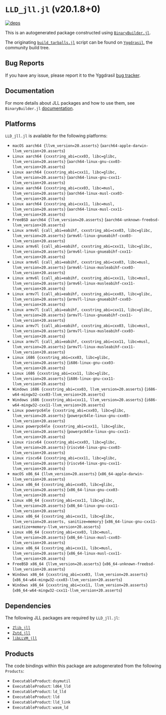# `LLD_jll.jl` (v20.1.8+0)

[![deps](https://juliahub.com/docs/LLD_jll/deps.svg)](https://juliahub.com/ui/Packages/General/LLD_jll/)

This is an autogenerated package constructed using [`BinaryBuilder.jl`](https://github.com/JuliaPackaging/BinaryBuilder.jl).

The originating [`build_tarballs.jl`](https://github.com/JuliaPackaging/Yggdrasil/blob/3a5e9c58dc43dcd3a178cdba316d789a25303725/L/LLVM/LLD@20/build_tarballs.jl) script can be found on [`Yggdrasil`](https://github.com/JuliaPackaging/Yggdrasil/), the community build tree.

## Bug Reports

If you have any issue, please report it to the Yggdrasil [bug tracker](https://github.com/JuliaPackaging/Yggdrasil/issues).

## Documentation

For more details about JLL packages and how to use them, see `BinaryBuilder.jl` [documentation](https://docs.binarybuilder.org/stable/jll/).

## Platforms

`LLD_jll.jl` is available for the following platforms:

* `macOS aarch64 {llvm_version=20.asserts}` (`aarch64-apple-darwin-llvm_version+20.asserts`)
* `Linux aarch64 {cxxstring_abi=cxx03, libc=glibc, llvm_version=20.asserts}` (`aarch64-linux-gnu-cxx03-llvm_version+20.asserts`)
* `Linux aarch64 {cxxstring_abi=cxx11, libc=glibc, llvm_version=20.asserts}` (`aarch64-linux-gnu-cxx11-llvm_version+20.asserts`)
* `Linux aarch64 {cxxstring_abi=cxx03, libc=musl, llvm_version=20.asserts}` (`aarch64-linux-musl-cxx03-llvm_version+20.asserts`)
* `Linux aarch64 {cxxstring_abi=cxx11, libc=musl, llvm_version=20.asserts}` (`aarch64-linux-musl-cxx11-llvm_version+20.asserts`)
* `FreeBSD aarch64 {llvm_version=20.asserts}` (`aarch64-unknown-freebsd-llvm_version+20.asserts`)
* `Linux armv6l {call_abi=eabihf, cxxstring_abi=cxx03, libc=glibc, llvm_version=20.asserts}` (`armv6l-linux-gnueabihf-cxx03-llvm_version+20.asserts`)
* `Linux armv6l {call_abi=eabihf, cxxstring_abi=cxx11, libc=glibc, llvm_version=20.asserts}` (`armv6l-linux-gnueabihf-cxx11-llvm_version+20.asserts`)
* `Linux armv6l {call_abi=eabihf, cxxstring_abi=cxx03, libc=musl, llvm_version=20.asserts}` (`armv6l-linux-musleabihf-cxx03-llvm_version+20.asserts`)
* `Linux armv6l {call_abi=eabihf, cxxstring_abi=cxx11, libc=musl, llvm_version=20.asserts}` (`armv6l-linux-musleabihf-cxx11-llvm_version+20.asserts`)
* `Linux armv7l {call_abi=eabihf, cxxstring_abi=cxx03, libc=glibc, llvm_version=20.asserts}` (`armv7l-linux-gnueabihf-cxx03-llvm_version+20.asserts`)
* `Linux armv7l {call_abi=eabihf, cxxstring_abi=cxx11, libc=glibc, llvm_version=20.asserts}` (`armv7l-linux-gnueabihf-cxx11-llvm_version+20.asserts`)
* `Linux armv7l {call_abi=eabihf, cxxstring_abi=cxx03, libc=musl, llvm_version=20.asserts}` (`armv7l-linux-musleabihf-cxx03-llvm_version+20.asserts`)
* `Linux armv7l {call_abi=eabihf, cxxstring_abi=cxx11, libc=musl, llvm_version=20.asserts}` (`armv7l-linux-musleabihf-cxx11-llvm_version+20.asserts`)
* `Linux i686 {cxxstring_abi=cxx03, libc=glibc, llvm_version=20.asserts}` (`i686-linux-gnu-cxx03-llvm_version+20.asserts`)
* `Linux i686 {cxxstring_abi=cxx11, libc=glibc, llvm_version=20.asserts}` (`i686-linux-gnu-cxx11-llvm_version+20.asserts`)
* `Windows i686 {cxxstring_abi=cxx03, llvm_version=20.asserts}` (`i686-w64-mingw32-cxx03-llvm_version+20.asserts`)
* `Windows i686 {cxxstring_abi=cxx11, llvm_version=20.asserts}` (`i686-w64-mingw32-cxx11-llvm_version+20.asserts`)
* `Linux powerpc64le {cxxstring_abi=cxx03, libc=glibc, llvm_version=20.asserts}` (`powerpc64le-linux-gnu-cxx03-llvm_version+20.asserts`)
* `Linux powerpc64le {cxxstring_abi=cxx11, libc=glibc, llvm_version=20.asserts}` (`powerpc64le-linux-gnu-cxx11-llvm_version+20.asserts`)
* `Linux riscv64 {cxxstring_abi=cxx03, libc=glibc, llvm_version=20.asserts}` (`riscv64-linux-gnu-cxx03-llvm_version+20.asserts`)
* `Linux riscv64 {cxxstring_abi=cxx11, libc=glibc, llvm_version=20.asserts}` (`riscv64-linux-gnu-cxx11-llvm_version+20.asserts`)
* `macOS x86_64 {llvm_version=20.asserts}` (`x86_64-apple-darwin-llvm_version+20.asserts`)
* `Linux x86_64 {cxxstring_abi=cxx03, libc=glibc, llvm_version=20.asserts}` (`x86_64-linux-gnu-cxx03-llvm_version+20.asserts`)
* `Linux x86_64 {cxxstring_abi=cxx11, libc=glibc, llvm_version=20.asserts}` (`x86_64-linux-gnu-cxx11-llvm_version+20.asserts`)
* `Linux x86_64 {cxxstring_abi=cxx11, libc=glibc, llvm_version=20.asserts, sanitize=memory}` (`x86_64-linux-gnu-cxx11-sanitize+memory-llvm_version+20.asserts`)
* `Linux x86_64 {cxxstring_abi=cxx03, libc=musl, llvm_version=20.asserts}` (`x86_64-linux-musl-cxx03-llvm_version+20.asserts`)
* `Linux x86_64 {cxxstring_abi=cxx11, libc=musl, llvm_version=20.asserts}` (`x86_64-linux-musl-cxx11-llvm_version+20.asserts`)
* `FreeBSD x86_64 {llvm_version=20.asserts}` (`x86_64-unknown-freebsd-llvm_version+20.asserts`)
* `Windows x86_64 {cxxstring_abi=cxx03, llvm_version=20.asserts}` (`x86_64-w64-mingw32-cxx03-llvm_version+20.asserts`)
* `Windows x86_64 {cxxstring_abi=cxx11, llvm_version=20.asserts}` (`x86_64-w64-mingw32-cxx11-llvm_version+20.asserts`)

## Dependencies

The following JLL packages are required by `LLD_jll.jl`:

* [`Zlib_jll`](https://github.com/JuliaBinaryWrappers/Zlib_jll.jl)
* [`Zstd_jll`](https://github.com/JuliaBinaryWrappers/Zstd_jll.jl)
* [`libLLVM_jll`](https://github.com/JuliaBinaryWrappers/libLLVM_jll.jl)

## Products

The code bindings within this package are autogenerated from the following `Products`:

* `ExecutableProduct`: `dsymutil`
* `ExecutableProduct`: `ld64_lld`
* `ExecutableProduct`: `ld_lld`
* `ExecutableProduct`: `lld`
* `ExecutableProduct`: `lld_link`
* `ExecutableProduct`: `wasm_ld`
